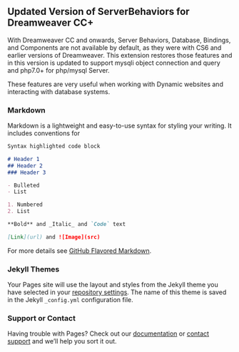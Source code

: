 ## Updated Version of ServerBehaviors for Dreamweaver CC+

With Dreamweaver CC and onwards, Server Behaviors, Database, Bindings, and Components are not available by default, as they were with CS6 and earlier versions of Dreamweaver. This extension restores those features and in this version is updated to support mysqli object connection and query and php7.0+ for php/mysql Server.

These features are very useful when working with Dynamic websites and interacting with database systems.

### Markdown

Markdown is a lightweight and easy-to-use syntax for styling your writing. It includes conventions for

```markdown
Syntax highlighted code block

# Header 1
## Header 2
### Header 3

- Bulleted
- List

1. Numbered
2. List

**Bold** and _Italic_ and `Code` text

[Link](url) and ![Image](src)
```

For more details see [GitHub Flavored Markdown](https://guides.github.com/features/mastering-markdown/).

### Jekyll Themes

Your Pages site will use the layout and styles from the Jekyll theme you have selected in your [repository settings](https://github.com/prova-dw/dw-server-behaviors-extension/settings). The name of this theme is saved in the Jekyll `_config.yml` configuration file.

### Support or Contact

Having trouble with Pages? Check out our [documentation](https://help.github.com/categories/github-pages-basics/) or [contact support](https://github.com/contact) and we’ll help you sort it out.

